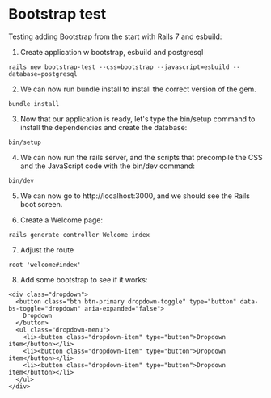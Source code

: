 # Bootstrap test

Testing adding Bootstrap from the start with Rails 7 and esbuild:

1. Create application w bootstrap, esbuild and postgresql
```
rails new bootstrap-test --css=bootstrap --javascript=esbuild --database=postgresql
```

2. We can now run bundle install to install the correct version of the gem.
```
bundle install
```

3. Now that our application is ready, let's type the bin/setup command to install the dependencies and create the database:
```
bin/setup
```

4. We can now run the rails server, and the scripts that precompile the CSS and the JavaScript code with the bin/dev command:
```
bin/dev
```

5. We can now go to http://localhost:3000, and we should see the Rails boot screen.

6. Create a Welcome page:
```
rails generate controller Welcome index

```

7.  Adjust the route
```
root 'welcome#index'
```

8. Add some bootstrap to see if it works:
```
<div class="dropdown">
  <button class="btn btn-primary dropdown-toggle" type="button" data-bs-toggle="dropdown" aria-expanded="false">
    Dropdown
  </button>
  <ul class="dropdown-menu">
    <li><button class="dropdown-item" type="button">Dropdown item</button></li>
    <li><button class="dropdown-item" type="button">Dropdown item</button></li>
    <li><button class="dropdown-item" type="button">Dropdown item</button></li>
  </ul>
</div>
```


